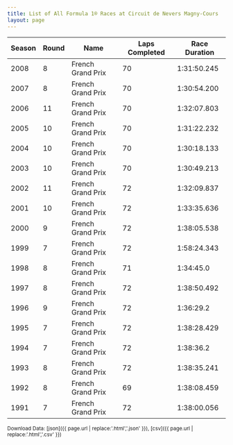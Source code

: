 ```yaml
---
title: List of All Formula 1® Races at Circuit de Nevers Magny-Cours
layout: page
---
```


| Season | Round | Name | Laps Completed | Race Duration |
|--|--|--|--|--|
| 2008 | 8 | French Grand Prix | 70 | 1:31:50.245 |
| 2007 | 8 | French Grand Prix | 70 | 1:30:54.200 |
| 2006 | 11 | French Grand Prix | 70 | 1:32:07.803 |
| 2005 | 10 | French Grand Prix | 70 | 1:31:22.232 |
| 2004 | 10 | French Grand Prix | 70 | 1:30:18.133 |
| 2003 | 10 | French Grand Prix | 70 | 1:30:49.213 |
| 2002 | 11 | French Grand Prix | 72 | 1:32:09.837 |
| 2001 | 10 | French Grand Prix | 72 | 1:33:35.636 |
| 2000 | 9 | French Grand Prix | 72 | 1:38:05.538 |
| 1999 | 7 | French Grand Prix | 72 | 1:58:24.343 |
| 1998 | 8 | French Grand Prix | 71 | 1:34:45.0 |
| 1997 | 8 | French Grand Prix | 72 | 1:38:50.492 |
| 1996 | 9 | French Grand Prix | 72 | 1:36:29.2 |
| 1995 | 7 | French Grand Prix | 72 | 1:38:28.429 |
| 1994 | 7 | French Grand Prix | 72 | 1:38:36.2 |
| 1993 | 8 | French Grand Prix | 72 | 1:38:35.241 |
| 1992 | 8 | French Grand Prix | 69 | 1:38:08.459 |
| 1991 | 7 | French Grand Prix | 72 | 1:38:00.056 |

<small>Download Data: [json]({{ page.url | replace:'.html','.json' }}), [csv]({{ page.url | replace:'.html','.csv' }})</small>
